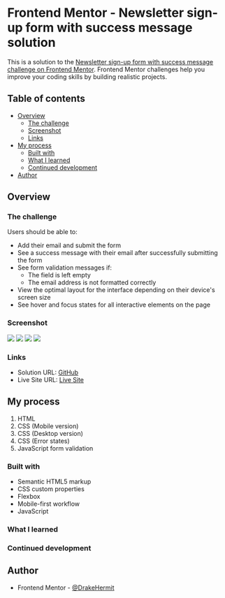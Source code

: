 # Frontend Mentor - Newsletter sign-up form with success message solution

This is a solution to the [Newsletter sign-up form with success message challenge on Frontend Mentor](https://www.frontendmentor.io/challenges/newsletter-signup-form-with-success-message-3FC1AZbNrv). Frontend Mentor challenges help you improve your coding skills by building realistic projects. 

## Table of contents

- [Overview](#overview)
  - [The challenge](#the-challenge)
  - [Screenshot](#screenshot)
  - [Links](#links)
- [My process](#my-process)
  - [Built with](#built-with)
  - [What I learned](#what-i-learned)
  - [Continued development](#continued-development)
- [Author](#author)

## Overview

### The challenge

Users should be able to:

- Add their email and submit the form
- See a success message with their email after successfully submitting the form
- See form validation messages if:
  - The field is left empty
  - The email address is not formatted correctly
- View the optimal layout for the interface depending on their device's screen size
- See hover and focus states for all interactive elements on the page

### Screenshot

![](./assets/images/desktop-normal.png)
![](./assets/images/mobile-normal.jpg)
![](./assets/images/desktop-error-state.png)
![](./assets/images/mobile-error-state.jpg)

### Links

- Solution URL: [GitHub](https://github.com/DrakeHermit/newsletter-sign-up-forms)
- Live Site URL: [Live Site](https://drakeherrmit-newsletter-signup.netlify.app/)

## My process

1. HTML
2. CSS (Mobile version)
3. CSS (Desktop version)
4. CSS (Error states)
5. JavaScript form validation

### Built with

- Semantic HTML5 markup
- CSS custom properties
- Flexbox
- Mobile-first workflow
- JavaScript

### What I learned



### Continued development



## Author

- Frontend Mentor - [@DrakeHermit](https://www.frontendmentor.io/profile/DrakeHermit)